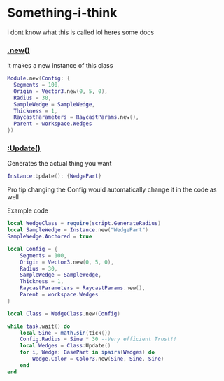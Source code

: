 # Something-i-think
i dont know what this is called lol heres some docs
### [.new()](RadiusInator.lua)
it makes a new instance of this class
```lua
Module.new(Config: {
  Segments = 100,
  Origin = Vector3.new(0, 5, 0),
  Radius = 30,
  SampleWedge = SampleWedge,
  Thickness = 1,
  RaycastParameters = RaycastParams.new(),
  Parent = workspace.Wedges
})
```
### [:Update()](RadiusInator.lua)
Generates the actual thing you want
```lua
Instance:Update(): {WedgePart}
```
Pro tip changing the Config would automatically change it in the code as well

Example code
```lua
local WedgeClass = require(script.GenerateRadius)
local SampleWedge = Instance.new("WedgePart")
SampleWedge.Anchored = true

local Config = {
	Segments = 100,
	Origin = Vector3.new(0, 5, 0),
	Radius = 30,
	SampleWedge = SampleWedge,
	Thickness = 1,
	RaycastParameters = RaycastParams.new(),
	Parent = workspace.Wedges
}

local Class = WedgeClass.new(Config)

while task.wait() do
	local Sine = math.sin(tick())
	Config.Radius = Sine * 30 --Very efficient Trust!!
	local Wedges = Class:Update()
	for i, Wedge: BasePart in ipairs(Wedges) do
		Wedge.Color = Color3.new(Sine, Sine, Sine)
	end
end
```

